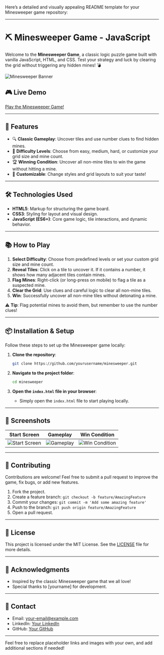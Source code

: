Here’s a detailed and visually appealing README template for your Minesweeper game repository:

---

# ⛏️ Minesweeper Game - JavaScript

Welcome to the **Minesweeper Game**, a classic logic puzzle game built with vanilla JavaScript, HTML, and CSS. Test your strategy and luck by clearing the grid without triggering any hidden mines! 💣

![Minesweeper Banner](https://ibb.co/hWRP0g1)

## 🎮 **Live Demo**

[Play the Minesweeper Game!](https://minesweepergamejs.netlify.app/)

---

## 🚀 **Features**

- 🔍 **Classic Gameplay**: Uncover tiles and use number clues to find hidden mines.
- 🎯 **Difficulty Levels**: Choose from easy, medium, hard, or customize your grid size and mine count.
- 🏆 **Winning Condition**: Uncover all non-mine tiles to win the game without hitting a mine.
- 🎨 **Customizable**: Change styles and grid layouts to suit your taste!

---

## 🛠️ **Technologies Used**

- **HTML5**: Markup for structuring the game board.
- **CSS3**: Styling for layout and visual design.
- **JavaScript (ES6+)**: Core game logic, tile interactions, and dynamic behavior.

---

## 📚 **How to Play**

1. **Select Difficulty**: Choose from predefined levels or set your custom grid size and mine count.
2. **Reveal Tiles**: Click on a tile to uncover it. If it contains a number, it shows how many adjacent tiles contain mines.
3. **Flag Mines**: Right-click (or long-press on mobile) to flag a tile as a suspected mine.
4. **Clear the Grid**: Use clues and careful logic to clear all non-mine tiles.
5. **Win**: Successfully uncover all non-mine tiles without detonating a mine.

⚠️ **Tip**: Flag potential mines to avoid them, but remember to use the number clues!

---

## 📦 **Installation & Setup**

Follow these steps to set up the Minesweeper game locally:

1. **Clone the repository**:
    ```bash
    git clone https://github.com/yourusername/minesweeper.git
    ```

2. **Navigate to the project folder**:
    ```bash
    cd minesweeper
    ```

3. **Open the `index.html` file in your browser**:
    - Simply open the `index.html` file to start playing locally.

---

## 📸 **Screenshots**

| **Start Screen**          | **Gameplay**          | **Win Condition**         |
|---------------------------|-----------------------|---------------------------|
| ![Start Screen](your-image-url) | ![Gameplay](your-image-url) | ![Win Condition](your-image-url) |

---

## 🌟 **Contributing**

Contributions are welcome! Feel free to submit a pull request to improve the game, fix bugs, or add new features.

1. Fork the project.
2. Create a feature branch: `git checkout -b feature/AmazingFeature`
3. Commit your changes: `git commit -m 'Add some amazing feature'`
4. Push to the branch: `git push origin feature/AmazingFeature`
5. Open a pull request.

---

## 📝 **License**

This project is licensed under the MIT License. See the [LICENSE](LICENSE) file for more details.

---

## 🙌 **Acknowledgments**

- Inspired by the classic Minesweeper game that we all love!
- Special thanks to [yourname] for development.

---

## 📧 **Contact**

- Email: [your-email@example.com](mailto:your-email@example.com)
- LinkedIn: [Your LinkedIn](https://www.linkedin.com/in/your-linkedin)
- GitHub: [Your GitHub](https://github.com/yourusername)

---

Feel free to replace placeholder links and images with your own, and add additional sections if needed!
